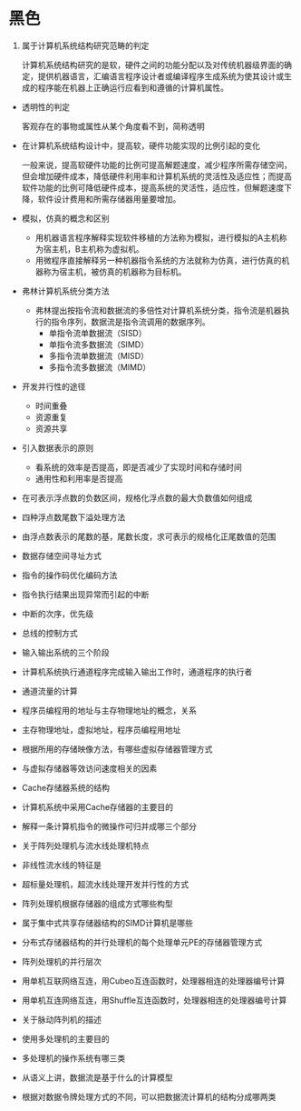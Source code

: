 # 黑色

1. 属于计算机系统结构研究范畴的判定
    
    计算机系统结构研究的是软，硬件之间的功能分配以及对传统机器级界面的确定，提供机器语言，汇编语言程序设计者或编译程序生成系统为使其设计或生成的程序能在机器上正确运行应看到和遵循的计算机属性。
- 透明性的判定
    
    客观存在的事物或属性从某个角度看不到，简称透明
- 在计算机系统结构设计中，提高软，硬件功能实现的比例引起的变化
    
    一般来说，提高软硬件功能的比例可提高解题速度，减少程序所需存储空间，但会增加硬件成本，降低硬件利用率和计算机系统的灵活性及适应性；而提高软件功能的比例可降低硬件成本，提高系统的灵活性，适应性，但解题速度下降，软件设计费用和所需存储器用量要增加。
- 模拟，仿真的概念和区别
    - 用机器语言程序解释实现软件移植的方法称为模拟，进行模拟的A主机称为宿主机，B主机称为虚拟机。
    - 用微程序直接解释另一种机器指令系统的方法就称为仿真，进行仿真的机器称为宿主机，被仿真的机器称为目标机。
- 弗林计算机系统分类方法
    - 弗林提出按指令流和数据流的多倍性对计算机系统分类，指令流是机器执行的指令序列，数据流是指令流调用的数据序列。
        - 单指令流单数据流（SISD）
        - 单指令流多数据流（SIMD）
        - 多指令流单数据流（MISD）
        - 多指令流多数据流（MIMD）
- 开发并行性的途径
    - 时间重叠
    - 资源重复
    - 资源共享
- 引入数据表示的原则
    - 看系统的效率是否提高，即是否减少了实现时间和存储时间
    - 通用性和利用率是否提高
- 在可表示浮点数的负数区间，规格化浮点数的最大负数值如何组成
- 四种浮点数尾数下溢处理方法
- 由浮点数表示的尾数的基，尾数长度，求可表示的规格化正尾数值的范围
- 数据存储空间寻址方式
- 指令的操作码优化编码方法
- 指令执行结果出现异常而引起的中断
- 中断的次序，优先级
- 总线的控制方式
- 输入输出系统的三个阶段
- 计算机系统执行通道程序完成输入输出工作时，通道程序的执行者
- 通道流量的计算
- 程序员编程用的地址与主存物理地址的概念，关系
- 主存物理地址，虚拟地址，程序员编程用地址
- 根据所用的存储映像方法，有哪些虚拟存储器管理方式
- 与虚拟存储器等效访问速度相关的因素
- Cache存储器系统的结构
- 计算机系统中采用Cache存储器的主要目的
- 解释一条计算机指令的微操作可归并成哪三个部分
- 关于阵列处理机与流水线处理机特点
- 非线性流水线的特征是
- 超标量处理机，超流水线处理开发并行性的方式
- 阵列处理机根据存储器的组成方式哪些构型
- 属于集中式共享存储器结构的SIMD计算机是哪些
- 分布式存储器结构的并行处理机的每个处理单元PE的存储器管理方式
- 阵列处理机的并行层次
- 用单机互联网络互连，用Cubeo互连函数时，处理器相连的处理器编号计算
- 用单机互连网络互连，用Shuffle互连函数时，处理器相连的处理器编号计算
- 关于脉动阵列机的描述
- 使用多处理机的主要目的
- 多处理机的操作系统有哪三类
- 从语义上讲，数据流是基于什么的计算模型
- 根据对数据令牌处理方式的不同，可以把数据流计算机的结构分成哪两类